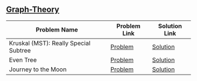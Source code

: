 ## [Graph-Theory](https://www.hackerrank.com/domains/algorithms/graph-theory)

Problem Name|Problem Link|Solution Link
---|---|---
Kruskal (MST): Really Special Subtree|[Problem](https://www.hackerrank.com/challenges/kruskalmstrsub/problem)|[Solution](/kruskalmstrsub.java)
Even Tree|[Problem](https://www.hackerrank.com/challenges/even-tree/problem)|[Solution](/even-tree.java)
Journey to the Moon|[Problem](https://www.hackerrank.com/challenges/journey-to-the-moon/problem)|[Solution](/journey-to-the-moon.cpp)
